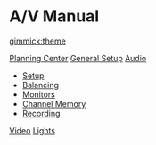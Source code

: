 <!--
  -- Name of your wiki
  -- Do NOT remove the leading `#` character.
  -->

# A/V Manual


<!--
  -- Default theme
  -- (Read: http://dynalon.github.io/mdwiki/#!customizing.md#Theme_chooser)
  -->

[gimmick:theme](flatly)


<!--
  -- Navigation
  -- (Read: http://dynalon.github.io/mdwiki/#!quickstart.md#Adding_a_navigation)
  -->

[Planning Center](pages/planning-center.md)
[General Setup](pages/general-setup.md)
[Audio]()

  * [Setup](pages/audio.md#Setup)
  * [Balancing](pages/audio.md#Balancing)
  * [Monitors](pages/audio.md#Monitors)
  * [Channel Memory](pages/audio.md#Channel_Memory)
  * [Recording](pages/audio.md#Recording)

[Video](pages/video.md)
[Lights](pages/lights.md)

<!-- A more complex navigation example: ----------------------------------------

[Menu Item 1]()

  * # SubMenu Heading 1
  * [SubMenu Item 1](pages/subitem1.md)
  * [SubMenu Item 2](pages/subitem2.md)
  - - - -
  * # SubMenu Heading 2
  * [SubMenu Item 3](pages/subitem3.md)
  - - - -
  * # SubMenu Heading 3
  * [SubMenu Item 3](pages/subitem3.md)

[Menu Item 2](pages/item2.md)

[Menu Item 3](pages/item3.md)

---------------------------------------------------------------------------- -->
